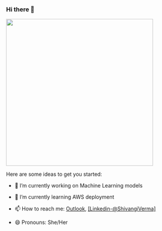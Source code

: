 ### Hi there 👋



<img align="center" width ="400" src="https://user-images.githubusercontent.com/16222656/197680501-6cbde0eb-c35b-49b7-bf71-8ebe4ab6105f.png">

Here are some ideas to get you started:

- 🔭 I’m currently working on Machine Learning models
- 🌱 I’m currently learning AWS deployment
- 📫 How to reach me: [Outlook](https://account.microsoft.com/profile/?refd=outlook.live.com),
[\[Linkedin-@ShivangiVerma\]](https://www.linkedin.com/in/shivangi-verma-b7b84572/)
                       
                       
- 😄 Pronouns: She/Her

